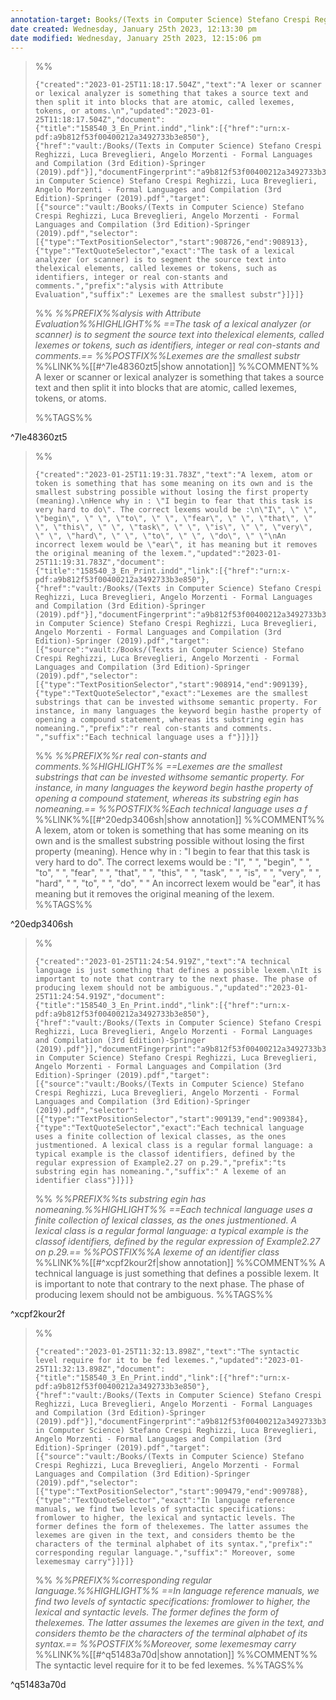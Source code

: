 ```yaml
---
annotation-target: Books/(Texts in Computer Science) Stefano Crespi Reghizzi, Luca Breveglieri, Angelo Morzenti - Formal Languages and Compilation (3rd Edition)-Springer (2019).pdf
date created: Wednesday, January 25th 2023, 12:13:30 pm
date modified: Wednesday, January 25th 2023, 12:15:06 pm
---
```



>%%
>```annotation-json
>{"created":"2023-01-25T11:18:17.504Z","text":"A lexer or scanner or lexical analyzer is something that takes a source text and then split it into blocks that are atomic, called lexemes, tokens, or atoms.\n","updated":"2023-01-25T11:18:17.504Z","document":{"title":"158540_3_En_Print.indd","link":[{"href":"urn:x-pdf:a9b812f53f00400212a3492733b3e850"},{"href":"vault:/Books/(Texts in Computer Science) Stefano Crespi Reghizzi, Luca Breveglieri, Angelo Morzenti - Formal Languages and Compilation (3rd Edition)-Springer (2019).pdf"}],"documentFingerprint":"a9b812f53f00400212a3492733b3e850"},"uri":"vault:/Books/(Texts in Computer Science) Stefano Crespi Reghizzi, Luca Breveglieri, Angelo Morzenti - Formal Languages and Compilation (3rd Edition)-Springer (2019).pdf","target":[{"source":"vault:/Books/(Texts in Computer Science) Stefano Crespi Reghizzi, Luca Breveglieri, Angelo Morzenti - Formal Languages and Compilation (3rd Edition)-Springer (2019).pdf","selector":[{"type":"TextPositionSelector","start":908726,"end":908913},{"type":"TextQuoteSelector","exact":"The task of a lexical analyzer (or scanner) is to segment the source text into thelexical elements, called lexemes or tokens, such as identifiers, integer or real con-stants and comments.","prefix":"alysis with Attribute Evaluation","suffix":" Lexemes are the smallest substr"}]}]}
>```
>%%
>*%%PREFIX%%alysis with Attribute Evaluation%%HIGHLIGHT%% ==The task of a lexical analyzer (or scanner) is to segment the source text into thelexical elements, called lexemes or tokens, such as identifiers, integer or real con-stants and comments.== %%POSTFIX%%Lexemes are the smallest substr*
>%%LINK%%[[#^7le48360zt5|show annotation]]
>%%COMMENT%%
>A lexer or scanner or lexical analyzer is something that takes a source text and then split it into blocks that are atomic, called lexemes, tokens, or atoms.
>
>%%TAGS%%
>
^7le48360zt5


>%%
>```annotation-json
>{"created":"2023-01-25T11:19:31.783Z","text":"A lexem, atom or token is something that has some meaning on its own and is the smallest substring possible without losing the first property (meaning).\nHence why in : \"I begin to fear that this task is very hard to do\". The correct lexems would be :\n\"I\", \" \", \"begin\", \" \", \"to\", \" \", \"fear\", \" \", \"that\", \" \", \"this\", \" \", \"task\", \" \", \"is\", \" \", \"very\", \" \", \"hard\", \" \", \"to\", \" \", \"do\", \" \"\nAn incorrect lexem would be \"ear\", it has meaning but it removes the original meaning of the lexem.","updated":"2023-01-25T11:19:31.783Z","document":{"title":"158540_3_En_Print.indd","link":[{"href":"urn:x-pdf:a9b812f53f00400212a3492733b3e850"},{"href":"vault:/Books/(Texts in Computer Science) Stefano Crespi Reghizzi, Luca Breveglieri, Angelo Morzenti - Formal Languages and Compilation (3rd Edition)-Springer (2019).pdf"}],"documentFingerprint":"a9b812f53f00400212a3492733b3e850"},"uri":"vault:/Books/(Texts in Computer Science) Stefano Crespi Reghizzi, Luca Breveglieri, Angelo Morzenti - Formal Languages and Compilation (3rd Edition)-Springer (2019).pdf","target":[{"source":"vault:/Books/(Texts in Computer Science) Stefano Crespi Reghizzi, Luca Breveglieri, Angelo Morzenti - Formal Languages and Compilation (3rd Edition)-Springer (2019).pdf","selector":[{"type":"TextPositionSelector","start":908914,"end":909139},{"type":"TextQuoteSelector","exact":"Lexemes are the smallest substrings that can be invested withsome semantic property. For instance, in many languages the keyword begin hasthe property of opening a compound statement, whereas its substring egin has nomeaning.","prefix":"r real con-stants and comments. ","suffix":"Each technical language uses a f"}]}]}
>```
>%%
>*%%PREFIX%%r real con-stants and comments.%%HIGHLIGHT%% ==Lexemes are the smallest substrings that can be invested withsome semantic property. For instance, in many languages the keyword begin hasthe property of opening a compound statement, whereas its substring egin has nomeaning.== %%POSTFIX%%Each technical language uses a f*
>%%LINK%%[[#^20edp3406sh|show annotation]]
>%%COMMENT%%
>A lexem, atom or token is something that has some meaning on its own and is the smallest substring possible without losing the first property (meaning).
>Hence why in : "I begin to fear that this task is very hard to do". The correct lexems would be :
>"I", " ", "begin", " ", "to", " ", "fear", " ", "that", " ", "this", " ", "task", " ", "is", " ", "very", " ", "hard", " ", "to", " ", "do", " "
>An incorrect lexem would be "ear", it has meaning but it removes the original meaning of the lexem.
>%%TAGS%%
>
^20edp3406sh


>%%
>```annotation-json
>{"created":"2023-01-25T11:24:54.919Z","text":"A technical language is just something that defines a possible lexem.\nIt is important to note that contrary to the next phase. The phase of producing lexem should not be ambiguous.","updated":"2023-01-25T11:24:54.919Z","document":{"title":"158540_3_En_Print.indd","link":[{"href":"urn:x-pdf:a9b812f53f00400212a3492733b3e850"},{"href":"vault:/Books/(Texts in Computer Science) Stefano Crespi Reghizzi, Luca Breveglieri, Angelo Morzenti - Formal Languages and Compilation (3rd Edition)-Springer (2019).pdf"}],"documentFingerprint":"a9b812f53f00400212a3492733b3e850"},"uri":"vault:/Books/(Texts in Computer Science) Stefano Crespi Reghizzi, Luca Breveglieri, Angelo Morzenti - Formal Languages and Compilation (3rd Edition)-Springer (2019).pdf","target":[{"source":"vault:/Books/(Texts in Computer Science) Stefano Crespi Reghizzi, Luca Breveglieri, Angelo Morzenti - Formal Languages and Compilation (3rd Edition)-Springer (2019).pdf","selector":[{"type":"TextPositionSelector","start":909139,"end":909384},{"type":"TextQuoteSelector","exact":"Each technical language uses a finite collection of lexical classes, as the ones justmentioned. A lexical class is a regular formal language: a typical example is the classof identifiers, defined by the regular expression of Example2.27 on p.29.","prefix":"ts substring egin has nomeaning.","suffix":" A lexeme of an identifier class"}]}]}
>```
>%%
>*%%PREFIX%%ts substring egin has nomeaning.%%HIGHLIGHT%% ==Each technical language uses a finite collection of lexical classes, as the ones justmentioned. A lexical class is a regular formal language: a typical example is the classof identifiers, defined by the regular expression of Example2.27 on p.29.== %%POSTFIX%%A lexeme of an identifier class*
>%%LINK%%[[#^xcpf2kour2f|show annotation]]
>%%COMMENT%%
>A technical language is just something that defines a possible lexem.
>It is important to note that contrary to the next phase. The phase of producing lexem should not be ambiguous.
>%%TAGS%%
>
^xcpf2kour2f


>%%
>```annotation-json
>{"created":"2023-01-25T11:32:13.898Z","text":"The syntactic level require for it to be fed lexemes.","updated":"2023-01-25T11:32:13.898Z","document":{"title":"158540_3_En_Print.indd","link":[{"href":"urn:x-pdf:a9b812f53f00400212a3492733b3e850"},{"href":"vault:/Books/(Texts in Computer Science) Stefano Crespi Reghizzi, Luca Breveglieri, Angelo Morzenti - Formal Languages and Compilation (3rd Edition)-Springer (2019).pdf"}],"documentFingerprint":"a9b812f53f00400212a3492733b3e850"},"uri":"vault:/Books/(Texts in Computer Science) Stefano Crespi Reghizzi, Luca Breveglieri, Angelo Morzenti - Formal Languages and Compilation (3rd Edition)-Springer (2019).pdf","target":[{"source":"vault:/Books/(Texts in Computer Science) Stefano Crespi Reghizzi, Luca Breveglieri, Angelo Morzenti - Formal Languages and Compilation (3rd Edition)-Springer (2019).pdf","selector":[{"type":"TextPositionSelector","start":909479,"end":909788},{"type":"TextQuoteSelector","exact":"In language reference manuals, we find two levels of syntactic specifications: fromlower to higher, the lexical and syntactic levels. The former defines the form of thelexemes. The latter assumes the lexemes are given in the text, and considers themto be the characters of the terminal alphabet of its syntax.","prefix":" corresponding regular language.","suffix":" Moreover, some lexemesmay carry"}]}]}
>```
>%%
>*%%PREFIX%%corresponding regular language.%%HIGHLIGHT%% ==In language reference manuals, we find two levels of syntactic specifications: fromlower to higher, the lexical and syntactic levels. The former defines the form of thelexemes. The latter assumes the lexemes are given in the text, and considers themto be the characters of the terminal alphabet of its syntax.== %%POSTFIX%%Moreover, some lexemesmay carry*
>%%LINK%%[[#^q51483a70d|show annotation]]
>%%COMMENT%%
>The syntactic level require for it to be fed lexemes.
>%%TAGS%%
>
^q51483a70d
